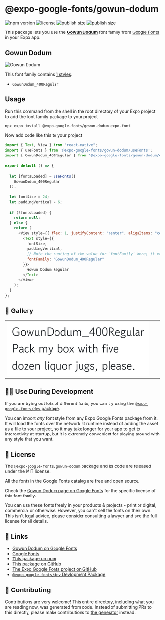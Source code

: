 # @expo-google-fonts/gowun-dodum

![npm version](https://flat.badgen.net/npm/v/@expo-google-fonts/gowun-dodum)
![license](https://flat.badgen.net/github/license/expo/google-fonts)
![publish size](https://flat.badgen.net/packagephobia/install/@expo-google-fonts/gowun-dodum)
![publish size](https://flat.badgen.net/packagephobia/publish/@expo-google-fonts/gowun-dodum)

This package lets you use the [**Gowun Dodum**](https://fonts.google.com/specimen/Gowun+Dodum) font family from [Google Fonts](https://fonts.google.com/) in your Expo app.

## Gowun Dodum

![Gowun Dodum](./font-family.png)

This font family contains [1 styles](#-gallery).

- `GowunDodum_400Regular`

## Usage

Run this command from the shell in the root directory of your Expo project to add the font family package to your project

```sh
npx expo install @expo-google-fonts/gowun-dodum expo-font
```

Now add code like this to your project

```js
import { Text, View } from "react-native";
import { useFonts } from '@expo-google-fonts/gowun-dodum/useFonts';
import { GowunDodum_400Regular } from '@expo-google-fonts/gowun-dodum/400Regular';

export default () => {

  let [fontsLoaded] = useFonts({
    GowunDodum_400Regular
  });

  let fontSize = 24;
  let paddingVertical = 6;

  if (!fontsLoaded) {
    return null;
  } else {
    return (
      <View style={{ flex: 1, justifyContent: "center", alignItems: "center" }}>
        <Text style={{
          fontSize,
          paddingVertical,
          // Note the quoting of the value for `fontFamily` here; it expects a string!
          fontFamily: "GowunDodum_400Regular"
        }}>
          Gowun Dodum Regular
        </Text>
      </View>
    );
  }
};
```

## 🔡 Gallery


||||
|-|-|-|
|![GowunDodum_400Regular](./400Regular/GowunDodum_400Regular.ttf.png)||||


## 👩‍💻 Use During Development

If you are trying out lots of different fonts, you can try using the [`@expo-google-fonts/dev` package](https://github.com/expo/google-fonts/tree/master/font-packages/dev#readme).

You can import _any_ font style from any Expo Google Fonts package from it. It will load the fonts over the network at runtime instead of adding the asset as a file to your project, so it may take longer for your app to get to interactivity at startup, but it is extremely convenient for playing around with any style that you want.


## 📖 License

The `@expo-google-fonts/gowun-dodum` package and its code are released under the MIT license.

All the fonts in the Google Fonts catalog are free and open source.

Check the [Gowun Dodum page on Google Fonts](https://fonts.google.com/specimen/Gowun+Dodum) for the specific license of this font family.

You can use these fonts freely in your products & projects - print or digital, commercial or otherwise. However, you can't sell the fonts on their own. This isn't legal advice, please consider consulting a lawyer and see the full license for all details.

## 🔗 Links

- [Gowun Dodum on Google Fonts](https://fonts.google.com/specimen/Gowun+Dodum)
- [Google Fonts](https://fonts.google.com/)
- [This package on npm](https://www.npmjs.com/package/@expo-google-fonts/gowun-dodum)
- [This package on GitHub](https://github.com/expo/google-fonts/tree/master/font-packages/gowun-dodum)
- [The Expo Google Fonts project on GitHub](https://github.com/expo/google-fonts)
- [`@expo-google-fonts/dev` Devlopment Package](https://github.com/expo/google-fonts/tree/master/font-packages/dev)

## 🤝 Contributing

Contributions are very welcome! This entire directory, including what you are reading now, was generated from code. Instead of submitting PRs to this directly, please make contributions to [the generator](https://github.com/expo/google-fonts/tree/master/packages/generator) instead.
